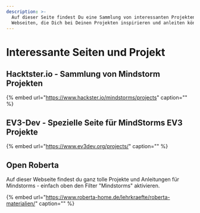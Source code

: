 ```yaml
---
description: >-
  Auf dieser Seite findest Du eine Sammlung von interessanten Projekten und
  Webseiten, die Dich bei Deinen Projekten inspirieren und anleiten können.
---
```


# Interessante Seiten und Projekt

## Hacktster.io - Sammlung von Mindstorm Projekten

{% embed url="https://www.hackster.io/mindstorms/projects" caption="" %}

## EV3-Dev - Spezielle Seite für MindStorms EV3 Projekte

{% embed url="https://www.ev3dev.org/projects/" caption="" %}

## Open Roberta

Auf dieser Webseite findest du ganz tolle Projekte und Anleitungen für Mindstorms - einfach oben den Filter "Mindstorms" aktivieren.

{% embed url="https://www.roberta-home.de/lehrkraefte/roberta-materialien/" caption="" %}

